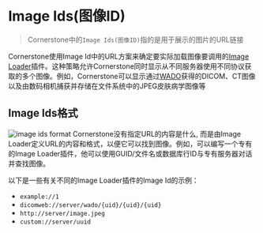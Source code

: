 # Image Ids(图像ID)
> Cornerstone中的`Image Ids(图像ID)`指的是用于展示的图片的URL链接

Cornerstone使用Image Id中的URL方案来确定要实际加载图像要调用的[Image Loader](https://docs.cornerstonejs.org/concepts/image-loaders.html)插件。这种策略允许Cornerstone同时显示从不同服务器使用不同协议获取的多个图像。例如，Cornerstone可以显示通过[WADO](https://en.wikipedia.org/wiki/DICOMweb)获得的DICOM、CT图像以及由数码相机捕获并存储在文件系统中的JPEG皮肤病学图像等

## Image Ids格式

![image ids format](https://docs.cornerstonejs.org/assets/img/image-id-format.png)
Cornerstone没有指定URL的内容是什么, 而是由Image Loader定义URL的内容和格式，以便它可以找到图像。例如，可以编写一个专有的Image Loader插件，他可以使用GUID/文件名或数据库行ID与专有服务器对话并查找图像。

以下是一些有关不同的Image Loader插件的Image Id的示例：
* `example://1`
* `dicomweb://server/wado/{uid}/{uid}/{uid}`
* `http://server/image.jpeg`
* `custom://server/uuid`